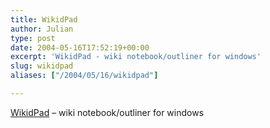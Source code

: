 ```yaml
---
title: WikidPad
author: Julian
type: post
date: 2004-05-16T17:52:19+00:00
excerpt: 'WikidPad - wiki notebook/outliner for windows'
slug: wikidpad 
aliases: ["/2004/05/16/wikidpad"]

---
```

[WikidPad][1] &#8211; wiki notebook/outliner for windows

 [1]: https://www.jhorman.org/wikidPad/